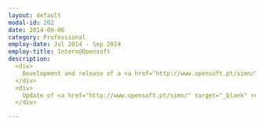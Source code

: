 ```yaml
---
layout: default
modal-id: 202
date: 2014-09-06
category: Professional
employ-date: Jul 2014 - Sep 2014
employ-title: Intern@Opensoft
description: 
  <div>
    Development and release of a <a href="http://www.opensoft.pt/simn/" target="_blank" rel="noopener noreferrer"><b>SIMN</b></a> application update, using <b>Java</b> and <b>SQL</b> for the application, and <b>GWT</b> for the auto-update platform.
  </div>
  <div>
    Update of <a href="http://www.opensoft.pt/simn/" target="_blank" rel="noopener noreferrer"><b>SIMN</b></a> build tools from <b>Ant</b> to <b>Maven</b>.
  </div>

---
```

